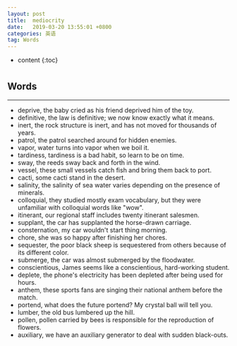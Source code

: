 ```yaml
---
layout: post
title:  mediocrity
date:   2019-03-20 13:55:01 +0800
categories: 英语
tag: Words
---
```

* content
{:toc}


# 


## Words
---
* deprive, the baby cried as his friend deprived him of the toy.
* definitive, the law is definitive; we now know exactly what it means.
* inert, the rock structure is inert, and has not moved for thousands of years.
* patrol, the patrol searched around for hidden enemies.
* vapor, water turns into vapor when we boil it.
* tardiness, tardiness is a bad habit, so learn to be on time.
* sway, the reeds sway back and forth in the wind.
* vessel, these small vessels catch fish and bring them back to port.
* cacti, some cacti stand in the desert.
* salinity, the salinity of sea water varies depending on the presence of minerals.
* colloquial, they studied mostly exam vocabulary, but they were unfamiliar with colloquial words like "wow".
* itinerant, our regional staff includes twenty itinerant salesmen.
* supplant, the car has supplanted the horse-drawn carriage.
* consternation, my car wouldn't start thing morning.
* chore, she was so happy after finishing her chores.
* sequester, the poor black sheep is sequestered from others because of its different color.
* submerge, the car was almost submerged by the floodwater.
* conscientious, James seems like a conscientious, hard-working student.
* deplete, the phone's electricity has been depleted after being used for hours.
* anthem, these sports fans are singing their national anthem before the match.
* portend, what does the future portend? My crystal ball will tell you.
* lumber, the old bus lumbered up the hill.
* pollen, pollen carried by bees is responsible for the reproduction of flowers.
* auxiliary, we have an auxiliary generator to deal with sudden black-outs.
